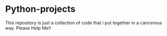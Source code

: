 # Python-projects
This repository is just a collection of code that i put together in a cancerous way. Please Help Me!!